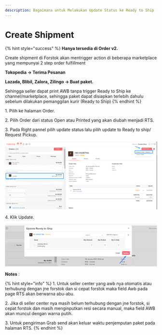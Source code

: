 ```yaml
---
description: Bagaimana untuk Melakukan Update Status ke Ready to Ship (Single Order)
---
```


# Create Shipment

{% hint style="success" %}
**Hanya tersedia di Order v2.**&#x20;

Create shipment di Forstok akan mentrigger action di beberapa marketplace yang mempunyai 2 step order fulfillment

**Tokopedia -> Terima Pesanan**

**Lazada, Blibil, Zalora, Zilingo -> Buat paket.**

Sehingga seller dapat print AWB tanpa trigger Ready to Ship ke channel/marketplace, sehingga paket dapat disiapkan terlebih dahulu sebelum dilakukan pemanggilan kurir (Ready to Ship)
{% endhint %}

1\. Pilih ke halaman Order.

2\. Pilih Order dari status Open atau Printed yang akan diubah menjadi RTS.&#x20;

3\. Pada Right pannel pilih update status lalu pilih update to Ready to ship/ Request Pickup.&#x20;

![](<../../.gitbook/assets/image (159).png>)

4\. Klik Update.

![](<../../.gitbook/assets/image (224).png>)

**Notes** :&#x20;

{% hint style="info" %}
1\. Untuk seller center yang awb nya otomatis atau terhubung dengan jne forstok dan si cepat forstok maka field Awb pada page RTS akan berwarna abu-abu.&#x20;

2\. Jika di seller center nya masih belum terhubung dengan jne forstok, si cepat forstok dan masih menginputkan resi secara manual, maka field AWB akan muncul dengan warna putih.&#x20;

3\. Untuk pengiriman Grab send akan keluar waktu penjemputan paket pada halaman RTS.&#x20;
{% endhint %}
